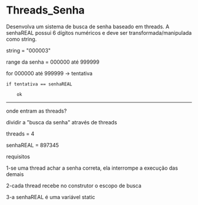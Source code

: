 # Threads_Senha

Desenvolva um sistema de busca de senha baseado em threads. A senhaREAL possui  6 dígitos numéricos e deve ser transformada/manipulada como string. 

string = "000003"

range da senha = 000000 até 999999

for 000000 até 999999 -> tentativa

	if tentativa == senhaREAL

		ok

---------------------------------------

onde entram as threads?



dividir a "busca da senha" através de threads



threads = 4

senhaREAL = 897345

requisitos

1-se uma thread achar a senha correta, ela interrompe a execução das demais

2-cada thread recebe no construtor o escopo de busca

3-a senhaREAL é uma variável static 
